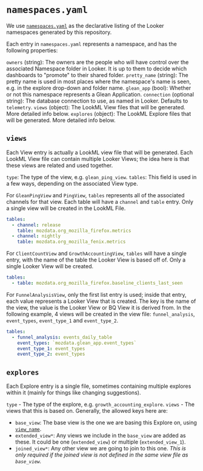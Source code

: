 # `namespaces.yaml`

We use [`namespaces.yaml`](https://github.com/mozilla/looker-hub/blob/main/namespaces.yaml) as the declarative listing of the Looker namespaces generated by this repository.

Each entry in `namespaces.yaml` represents a namespace, and has the following properties:

`owners` (string): The owners are the people who will have control over the associated Namespace folder in Looker. It is up to them to decide which dashboards to "promote" to their shared folder.
`pretty_name` (string): The pretty name is used in most places where the namespace's name is seen, e.g. in the explore drop-down and folder name.
`glean_app` (bool): Whether or not this namespace represents a Glean Application.
`connection` (optional string): The database connection to use, as named in Looker. Defaults to `telemetry`.
`views` (object): The LookML View files that will be generated. More detailed info below.
`explores` (object): The LookML Explore files that will be generated. More detailed info below.

## `views`

Each View entry is actually a LookML view file that will be generated.
Each LookML View file can contain multiple Looker Views; the idea here is that these views are related and used together.

`type`: The type of the view, e.g. `glean_ping_view`.
`tables`: This field is used in a few ways, depending on the associated View type.

For `GleanPingView` and `PingView`, `tables` represents all of the associated channels for that view. Each table will have a `channel` and `table` entry. Only a single view will be created in the LookML File.
```yaml
tables:
  - channel: release
    table: mozdata.org_mozilla_firefox.metrics
  - channel: nightly
    table: mozdata.org_mozilla_fenix.metrics
```

For `ClientCountView` and `GrowthAccountingView`, `tables` will have a single entry, with the name of the table the Looker View is based off of. Only a single Looker View will be created.
```yaml
tables:
  - table: mozdata.org_mozilla_firefox.baseline_clients_last_seen
```

For `FunnelAnalysisView`, only the first list entry is used; inside that entry, each value represents a Looker View that is created. The key is the name of the view, the value is the Looker View or BQ View it is derived from.
In the following example, 4 views will be created in the view file: `funnel_analysis`, `event_types`, `event_type_1` and `event_type_2`. 
```yaml
tables:
  - funnel_analysis: events_daily_table
    event_types: `mozdata.glean_app.event_types`
    event_type_1: event_types
    event_type_2: event_types
```

## `explores`

Each Explore entry is a single file, sometimes containing multiple explores within it (mainly for things like changing suggestions).

`type` - The type of the explore, e.g. `growth_accounting_explore`.
`views` - The views that this is based on. Generally, the allowed keys here are:
- `base_view`: The base view is the one we are basing this Explore on, using [`view_name`](https://docs.looker.com/reference/explore-params/view_name).
- `extended_view*`: Any views we include in the `base_view` are added as these. It could be one (`extended_view`) or multiple (`extended_view_1`).
- `joined_view*`: Any other view we are going to join to this one. _This is only required if the joined view is not defined in the same view file as `base_view`._
